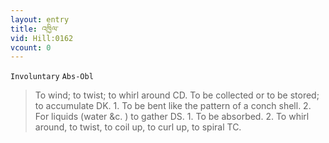 ```yaml
---
layout: entry
title: འཁྱིལ་
vid: Hill:0162
vcount: 0
---
```

`Involuntary` `Abs-Obl`
> To wind; to twist; to whirl around CD\.
 To be collected or to be stored; to accumulate DK\.
1\.
 To be bent like the pattern of a conch shell\.
 2\.
 For liquids (water &c\.
) to gather DS\.
 1\.
 To be absorbed\.
 2\.
 To whirl around, to twist, to coil up, to curl up, to spiral TC\.

